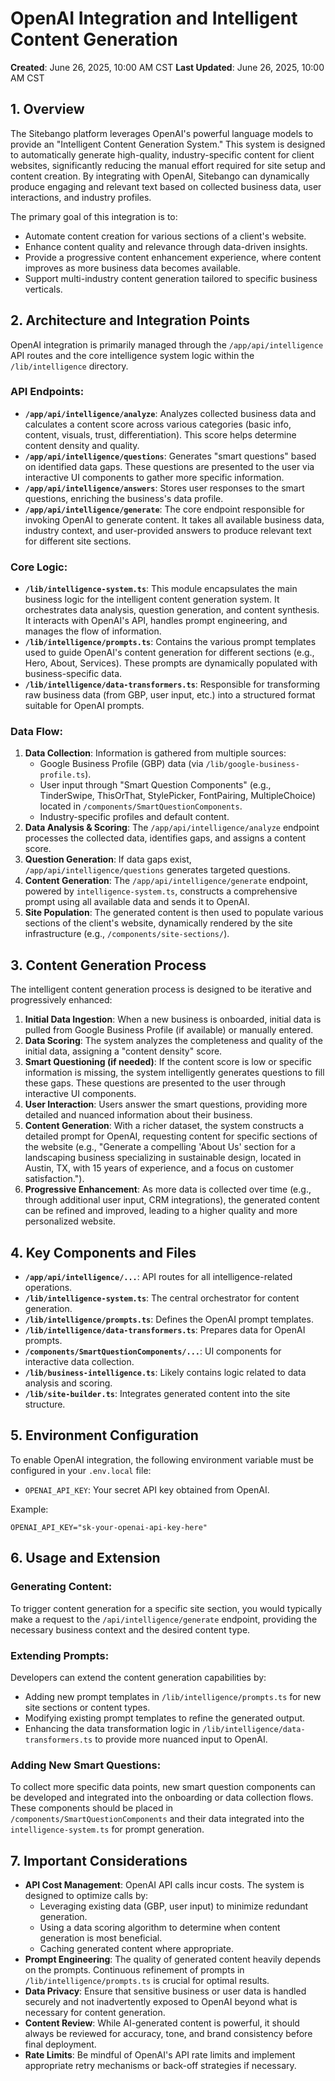 # OpenAI Integration and Intelligent Content Generation

**Created**: June 26, 2025, 10:00 AM CST
**Last Updated**: June 26, 2025, 10:00 AM CST

## 1. Overview

The Sitebango platform leverages OpenAI's powerful language models to provide an "Intelligent Content Generation System." This system is designed to automatically generate high-quality, industry-specific content for client websites, significantly reducing the manual effort required for site setup and content creation. By integrating with OpenAI, Sitebango can dynamically produce engaging and relevant text based on collected business data, user interactions, and industry profiles.

The primary goal of this integration is to:
- Automate content creation for various sections of a client's website.
- Enhance content quality and relevance through data-driven insights.
- Provide a progressive content enhancement experience, where content improves as more business data becomes available.
- Support multi-industry content generation tailored to specific business verticals.

## 2. Architecture and Integration Points

OpenAI integration is primarily managed through the `/app/api/intelligence` API routes and the core intelligence system logic within the `/lib/intelligence` directory.

### API Endpoints:
- **`/app/api/intelligence/analyze`**: Analyzes collected business data and calculates a content score across various categories (basic info, content, visuals, trust, differentiation). This score helps determine content density and quality.
- **`/app/api/intelligence/questions`**: Generates "smart questions" based on identified data gaps. These questions are presented to the user via interactive UI components to gather more specific information.
- **`/app/api/intelligence/answers`**: Stores user responses to the smart questions, enriching the business's data profile.
- **`/app/api/intelligence/generate`**: The core endpoint responsible for invoking OpenAI to generate content. It takes all available business data, industry context, and user-provided answers to produce relevant text for different site sections.

### Core Logic:
- **`/lib/intelligence-system.ts`**: This module encapsulates the main business logic for the intelligent content generation system. It orchestrates data analysis, question generation, and content synthesis. It interacts with OpenAI's API, handles prompt engineering, and manages the flow of information.
- **`/lib/intelligence/prompts.ts`**: Contains the various prompt templates used to guide OpenAI's content generation for different sections (e.g., Hero, About, Services). These prompts are dynamically populated with business-specific data.
- **`/lib/intelligence/data-transformers.ts`**: Responsible for transforming raw business data (from GBP, user input, etc.) into a structured format suitable for OpenAI prompts.

### Data Flow:
1.  **Data Collection**: Information is gathered from multiple sources:
    -   Google Business Profile (GBP) data (via `/lib/google-business-profile.ts`).
    -   User input through "Smart Question Components" (e.g., TinderSwipe, ThisOrThat, StylePicker, FontPairing, MultipleChoice) located in `/components/SmartQuestionComponents`.
    -   Industry-specific profiles and default content.
2.  **Data Analysis & Scoring**: The `/app/api/intelligence/analyze` endpoint processes the collected data, identifies gaps, and assigns a content score.
3.  **Question Generation**: If data gaps exist, `/app/api/intelligence/questions` generates targeted questions.
4.  **Content Generation**: The `/app/api/intelligence/generate` endpoint, powered by `intelligence-system.ts`, constructs a comprehensive prompt using all available data and sends it to OpenAI.
5.  **Site Population**: The generated content is then used to populate various sections of the client's website, dynamically rendered by the site infrastructure (e.g., `/components/site-sections/`).

## 3. Content Generation Process

The intelligent content generation process is designed to be iterative and progressively enhanced:

1.  **Initial Data Ingestion**: When a new business is onboarded, initial data is pulled from Google Business Profile (if available) or manually entered.
2.  **Data Scoring**: The system analyzes the completeness and quality of the initial data, assigning a "content density" score.
3.  **Smart Questioning (if needed)**: If the content score is low or specific information is missing, the system intelligently generates questions to fill these gaps. These questions are presented to the user through interactive UI components.
4.  **User Interaction**: Users answer the smart questions, providing more detailed and nuanced information about their business.
5.  **Content Generation**: With a richer dataset, the system constructs a detailed prompt for OpenAI, requesting content for specific sections of the website (e.g., "Generate a compelling 'About Us' section for a landscaping business specializing in sustainable design, located in Austin, TX, with 15 years of experience, and a focus on customer satisfaction.").
6.  **Progressive Enhancement**: As more data is collected over time (e.g., through additional user input, CRM integrations), the generated content can be refined and improved, leading to a higher quality and more personalized website.

## 4. Key Components and Files

-   **`/app/api/intelligence/...`**: API routes for all intelligence-related operations.
-   **`/lib/intelligence-system.ts`**: The central orchestrator for content generation.
-   **`/lib/intelligence/prompts.ts`**: Defines the OpenAI prompt templates.
-   **`/lib/intelligence/data-transformers.ts`**: Prepares data for OpenAI prompts.
-   **`/components/SmartQuestionComponents/...`**: UI components for interactive data collection.
-   **`/lib/business-intelligence.ts`**: Likely contains logic related to data analysis and scoring.
-   **`/lib/site-builder.ts`**: Integrates generated content into the site structure.

## 5. Environment Configuration

To enable OpenAI integration, the following environment variable must be configured in your `.env.local` file:

-   `OPENAI_API_KEY`: Your secret API key obtained from OpenAI.

Example:
```
OPENAI_API_KEY="sk-your-openai-api-key-here"
```

## 6. Usage and Extension

### Generating Content:
To trigger content generation for a specific site section, you would typically make a request to the `/api/intelligence/generate` endpoint, providing the necessary business context and the desired content type.

### Extending Prompts:
Developers can extend the content generation capabilities by:
-   Adding new prompt templates in `/lib/intelligence/prompts.ts` for new site sections or content types.
-   Modifying existing prompt templates to refine the generated output.
-   Enhancing the data transformation logic in `/lib/intelligence/data-transformers.ts` to provide more nuanced input to OpenAI.

### Adding New Smart Questions:
To collect more specific data points, new smart question components can be developed and integrated into the onboarding or data collection flows. These components should be placed in `/components/SmartQuestionComponents` and their data integrated into the `intelligence-system.ts` for prompt generation.

## 7. Important Considerations

-   **API Cost Management**: OpenAI API calls incur costs. The system is designed to optimize calls by:
    -   Leveraging existing data (GBP, user input) to minimize redundant generation.
    -   Using a data scoring algorithm to determine when content generation is most beneficial.
    -   Caching generated content where appropriate.
-   **Prompt Engineering**: The quality of generated content heavily depends on the prompts. Continuous refinement of prompts in `/lib/intelligence/prompts.ts` is crucial for optimal results.
-   **Data Privacy**: Ensure that sensitive business or user data is handled securely and not inadvertently exposed to OpenAI beyond what is necessary for content generation.
-   **Content Review**: While AI-generated content is powerful, it should always be reviewed for accuracy, tone, and brand consistency before final deployment.
-   **Rate Limits**: Be mindful of OpenAI's API rate limits and implement appropriate retry mechanisms or back-off strategies if necessary.
